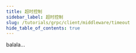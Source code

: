 ```yaml
---
title: 超时控制
sidebar_label: 超时控制
slug: /tutorials/grpc/client/middleware/timeout
hide_table_of_contents: true
---
```

balala...